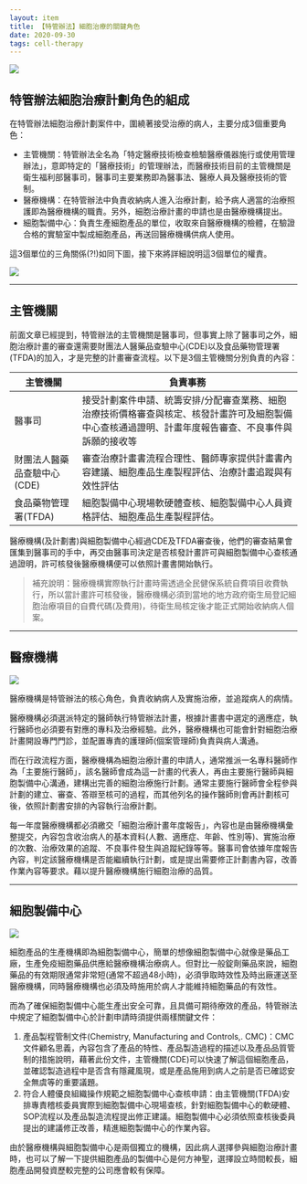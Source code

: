 ```yaml
---
layout: item
title: 【特管辦法】細胞治療的關鍵角色
date: 2020-09-30
tags: cell-therapy
---
```


![](https://i.imgur.com/ZinDn3a.png)

## 特管辦法細胞治療計劃角色的組成
在特管辦法細胞治療計劃案件中，圍繞著接受治療的病人，主要分成3個重要角色：
- 主管機關：特管辦法全名為「特定醫療技術檢查檢驗醫療儀器施行或使用管理辦法」，意即特定的「醫療技術」的管理辦法，而醫療技術目前的主管機關是衛生福利部醫事司，醫事司主要業務即為醫事法、醫療人員及醫療技術的管制。
- 醫療機構：在特管辦法中負責收納病人進入治療計劃，給予病人適當的治療照護即為醫療機構的職責。另外，細胞治療計畫的申請也是由醫療機構提出。
- 細胞製備中心：負責生產細胞產品的單位，收取來自醫療機構的檢體，在驗證合格的實驗室中製成細胞產品，再送回醫療機構供病人使用。

這3個單位的三角關係(?!)如同下圖，接下來將詳細說明這3個單位的權責。

![](https://i.imgur.com/BxE1ygR.png)

---

## 主管機關

前面文章已經提到，特管辦法的主管機關是醫事司，但事實上除了醫事司之外，細胞治療計畫的審查還需要財團法人醫藥品查驗中心(CDE)以及食品藥物管理署(TFDA)的加入，才是完整的計畫審查流程。以下是3個主管機關分別負責的內容：

主管機關|負責事務
---|---
醫事司|接受計劃案件申請、統籌安排/分配審查業務、細胞治療技術價格審查與核定、核發計畫許可及細胞製備中心查核通過證明、計畫年度報告審查、不良事件與訴願的接收等
財團法人醫藥品查驗中心(CDE)|審查治療計畫書流程合理性、醫師專家提供計畫書內容建議、細胞產品生產製程評估、治療計畫追蹤與有效性評估
食品藥物管理署(TFDA)|細胞製備中心現場軟硬體查核、細胞製備中心人員資格評估、細胞產品生產製程評估。

醫療機構(及計劃書)與細胞製備中心經過CDE及TFDA審查後，他們的審查結果會匯集到醫事司的手中，再交由醫事司決定是否核發計畫許可與細胞製備中心查核通過證明，許可核發後醫療機構便可以依照計畫書開始執行。

> 補充說明：醫療機構實際執行計畫時需透過全民健保系統自費項目收費執行，所以當計畫許可核發後，醫療機構必須到當地的地方政府衛生局登記細胞治療項目的自費代碼(及費用)，待衛生局核定後才能正式開始收納病人個案。

---

## 醫療機構

![](https://i.imgur.com/ZGUKxJm.png)

醫療機構是特管辦法的核心角色，負責收納病人及實施治療，並追蹤病人的病情。

醫療機構必須選派特定的醫師執行特管辦法計畫，根據計畫書中選定的適應症，執行醫師也必須要有對應的專科及治療經驗。此外，醫療機構也可能會針對細胞治療計畫開設專門門診，並配置專責的護理師(個案管理師)負責與病人溝通。

而在行政流程方面，醫療機構為細胞治療計畫的申請人，通常推派一名專科醫師作為「主要施行醫師」，該名醫師會成為這一計畫的代表人，再由主要施行醫師與細胞製備中心溝通，建構出完善的細胞治療施行計劃。通常主要施行醫師會全程參與計劃的建立、審查、答辯至核可的過程，而其他列名的操作醫師則會再計劃核可後，依照計劃書安排的內容執行治療計劃。

每一年度醫療機構都必須繳交「細胞治療計畫年度報告」，內容也是由醫療機構彙整提交，內容包含收治病人的基本資料(人數、適應症、年齡、性別等)、實施治療的次數、治療效果的追蹤、不良事件發生與追蹤紀錄等等。醫事司會依據年度報告內容，判定該醫療機構是否能繼續執行計劃，或是提出需要修正計劃書內容，改善作業內容等要求。藉以提升醫療機構施行細胞治療的品質。

---

## 細胞製備中心

![](https://i.imgur.com/Ili2rbg.png)

細胞產品的生產機構即為細胞製備中心，簡單的想像細胞製備中心就像是藥品工廠，生產免疫細胞藥品供應給醫療機構治療病人。但對比一般錠劑藥品來說，細胞藥品的有效期限通常非常短(通常不超過48小時)，必須爭取時效性及時出廠運送至醫療機構，同時醫療機構也必須及時施用於病人才能維持細胞藥品的有效性。

而為了確保細胞製備中心能生產出安全可靠，且具備可期待療效的產品，特管辦法中規定了細胞製備中心於計劃申請時須提供兩樣關鍵文件：
1. 產品製程管制文件(Chemistry, Manufacturing and Controls,. CMC)：CMC文件顧名思義，內容包含了產品的特性、產品製造過程的描述以及產品品質管制的措施說明，藉著此份文件，主管機關(CDE)可以快速了解這個細胞產品，並確認製造過程中是否含有隱藏風現，或是產品施用到病人之前是否已確認安全無虞等的重要議題。
2. 符合人體優良組織操作規範之細胞製備中心查核申請：由主管機關(TFDA)安排專責稽核委員實際到細胞製備中心現場查核，針對細胞製備中心的軟硬體、SOP流程以及產品製造流程提出修正建議。細胞製備中心必須依照查核後委員提出的建議修正改善，精進細胞製備中心的作業內容。

由於醫療機構與細胞製備中心是兩個獨立的機構，因此病人選擇參與細胞治療計畫時，也可以了解一下提供細胞產品的製備中心是何方神聖，選擇設立時間較長，細胞產品開發資歷較完整的公司應會較有保障。
